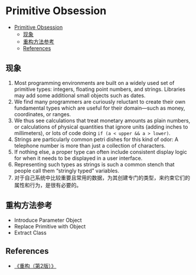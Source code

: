 # Primitive Obsession


<!-- TOC -->

- [Primitive Obsession](#primitive-obsession)
    - [现象](#现象)
    - [重构方法参考](#重构方法参考)
    - [References](#references)

<!-- /TOC -->


## 现象
1. Most programming environments are built on a widely used set of primitive types: integers, floating point numbers, and strings. Libraries may add some additional small objects such as dates. 
2. We find many programmers are curiously reluctant to create their own fundamental types which are useful for their domain—such as money, coordinates, or ranges. 
3. We thus see calculations that treat monetary amounts as plain numbers, or calculations of physical quantities that ignore units (adding inches to millimeters), or lots of code doing `if (a < upper && a > lower)`.
4. Strings are particularly common petri dishes for this kind of odor: A telephone number is more than just a collection of characters. 
5. If nothing else, a proper type can often include consistent display logic for when it needs to be displayed in a user interface. 
6. Representing such types as strings is such a common stench that people call them “stringly typed” variables.
7. 对于自己系统中比较重要且常用的数据，为其创建专门的类型，来约束它们的属性和行为，是很有必要的。


## 重构方法参考
* Introduce Parameter Object
* Replace Primitive with Object
* Extract Class


## References
* [《重构（第2版）》](https://book.douban.com/subject/33400354/)
